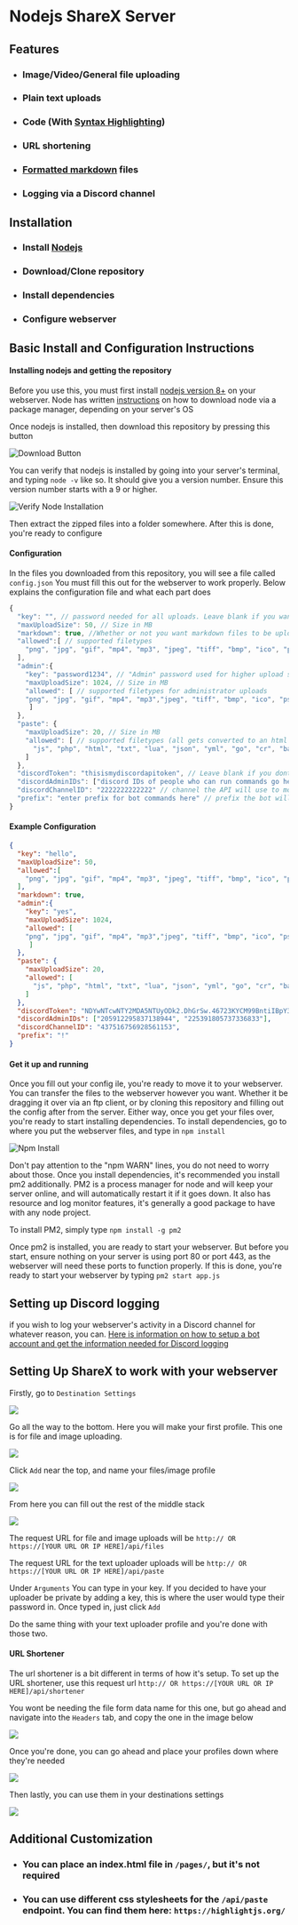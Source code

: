 # Nodejs ShareX Server

## Features

- ### Image/Video/General file uploading
- ### Plain text uploads
- ### Code (With [Syntax Highlighting](https://highlightjs.org/))
- ### URL shortening
- ### [Formatted markdown](https://github.com/jonschlinkert/remarkable) files
- ### Logging via a Discord channel

## Installation

- ### Install [Nodejs](https://nodejs.org/en/)
- ### Download/Clone repository
- ### Install dependencies
- ### Configure webserver

## Basic Install and Configuration Instructions
#### Installing nodejs and getting the repository
Before you use this, you must first install [nodejs version 8+](https://nodejs.org/) on your webserver. Node has written [instructions](https://nodejs.org/en/download/package-manager/) on how to download node via a package manager, depending on your server's OS

Once nodejs is installed, then download this repository by pressing this button

![Download Button](https://i.imgur.com/gTo8kUL.png)

You can verify that nodejs is installed by going into your server's terminal, and typing `node -v` like so. It should give you a version number. Ensure this version number starts with a 9 or higher.

![Verify Node Installation](https://i.imgur.com/N4bcry9.png)

Then extract the zipped files into a folder somewhere. After this is done, you're ready to configure

#### Configuration

In the files you downloaded from this repository, you will see a file called `config.json` 
You must fill this out for the webserver to work properly. Below explains the configuration file and what each part does

```js
{
  "key": "", // password needed for all uploads. Leave blank if you want this to be public
  "maxUploadSize": 50, // Size in MB
  "markdown": true, //Whether or not you want markdown files to be uploaded as raw markdown files, or to be rendered as html
  "allowed":[ // supported filetypes
    "png", "jpg", "gif", "mp4", "mp3", "jpeg", "tiff", "bmp", "ico", "psd", "eps", "raw", "cr2", "nef", "sr2", "orf", "svg", "wav", "webm", "aac", "flac", "ogg", "wma", "m4a", "gifv"
  ],
  "admin":{
    "key": "password1234", // "Admin" password used for higher upload sizes/more supported file types 
    "maxUploadSize": 1024, // Size in MB
    "allowed": [ // supported filetypes for administrator uploads
    "png", "jpg", "gif", "mp4", "mp3","jpeg", "tiff", "bmp", "ico", "psd", "eps", "raw", "cr2", "nef", "sr2", "orf", "svg", "wav", "webm", "aac", "flac", "ogg", "wma", "m4a", "gifv", "html"
     ]
  },
  "paste": {
    "maxUploadSize": 20, // Size in MB
    "allowed": [ // supported filetypes (all gets converted to an html document)
      "js", "php", "html", "txt", "lua", "json", "yml", "go", "cr", "bat", "css", "cs", "java", "py", "less", "c", "cpp", "ini", "pl", "sql", "rb"
    ]
  },
  "discordToken": "thisismydiscordapitoken", // Leave blank if you dont want to monitor uploads/shortened urls through Discord (https://discordapp.com/developers)
  "discordAdminIDs": ["discord IDs of people who can run commands go here", "Like this"], // IDs of people who are able to run commands with the bot
  "discordChannelID": "2222222222222" // channel the API will use to monitor (will send user IP addresses to this channel, along with what they uploaded, filezise, type of user (user/admin), and a link to their upload. For shortened URLS, it will show the URL they shortened)
  "prefix": "enter prefix for bot commands here" // prefix the bot will use
}
```
#### Example Configuration
```json
{
  "key": "hello",
  "maxUploadSize": 50,
  "allowed":[
    "png", "jpg", "gif", "mp4", "mp3", "jpeg", "tiff", "bmp", "ico", "psd", "eps", "raw", "cr2", "nef", "sr2", "orf", "svg", "wav", "webm", "aac", "flac", "ogg", "wma", "m4a", "gifv", "md"
  ],
  "markdown": true,
  "admin":{
    "key": "yes",
    "maxUploadSize": 1024,
    "allowed": [
    "png", "jpg", "gif", "mp4", "mp3","jpeg", "tiff", "bmp", "ico", "psd", "eps", "raw", "cr2", "nef", "sr2", "orf", "svg", "wav", "webm", "aac", "flac", "ogg", "wma", "m4a", "gifv", "html", "md"
     ]
  },
  "paste": {
    "maxUploadSize": 20,
    "allowed": [
      "js", "php", "html", "txt", "lua", "json", "yml", "go", "cr", "bat", "css", "cs", "java", "py", "less", "c", "cpp", "ini", "pl", "sql", "rb", "md"
    ]
  },
  "discordToken": "NDYwNTcwNTY2MDA5NTUyODk2.DhGrSw.46723KYCM99BntiIBpY3LhTPtpc",
  "discordAdminIDs": ["205912295837138944", "225391805737336833"],
  "discordChannelID": "437516756928561153",
  "prefix": "!"
}
```

#### Get it up and running
Once you fill out your config ile, you're ready to move it to your webserver.
You can transfer the files to the webserver however you want. Whether it be dragging it over via an ftp client, or by cloning this repository and filling out the config after from the server. Either way, once you get your files over, you're ready to start installing dependencies.
To install dependencies, go to where you put the webserver files, and type in `npm install`

![Npm Install](https://i.imgur.com/B8y9mF5.png)

Don't pay attention to the "npm WARN" lines, you do not need to worry about those.
Once you install dependencies, it's recommended you install pm2 additionally. PM2 is a process manager for node and will keep your server online, and will automatically restart it if it goes down. It also has resource and log monitor features, it's generally a good package to have with any node project.

To install PM2, simply type `npm install -g pm2`

Once pm2 is installed, you are ready to start your webserver. But before you start, ensure nothing on your server is using port 80 or port 443, as the webserver will need these ports to function properly. 
If this is done, you're ready to start your webserver by typing `pm2 start app.js`
## Setting up Discord logging
if you wish to log your webserver's activity in a Discord channel for whatever reason, you can.
[Here is information on how to setup a bot account and get the information needed for Discord logging](https://github.com/reactiflux/discord-irc/wiki/Creating-a-discord-bot-&-getting-a-token)
## Setting Up ShareX to work with your webserver
Firstly, go to `Destination Settings`

![](https://i.imgur.com/EO6g5XA.png)

Go all the way to the bottom. Here you will make your first profile. This one is for file and image uploading.

![](https://i.imgur.com/BxNEtJq.png)

Click `Add` near the top, and name your files/image profile

![](https://i.imgur.com/DWKE8tR.png)

From here you can fill out the rest of the middle stack

![](https://i.imgur.com/AsOb6sT.png)

The request URL for file and image uploads will be `http:// OR https://[YOUR URL OR IP HERE]/api/files`

The request URL for the text uploader uploads will be `http:// OR https://[YOUR URL OR IP HERE]/api/paste`

Under `Arguments` You can type in your key. If you decided to have your uploader be private by adding a key, this is where the user would type their password in. Once typed in, just click `Add`

Do the same thing with your text uploader profile and you're done with those two.

#### URL Shortener
The url shortener is a bit different in terms of how it's setup.
To set up the URL shortener, use this request url `http:// OR https://[YOUR URL OR IP HERE]/api/shortener`

You wont be needing the file form data name for this one, but go ahead and navigate into the `Headers` tab, and copy the one in the image below

![](https://i.imgur.com/TlbWKJM.png)

Once you're done, you can go ahead and place your profiles down where they're needed

![](https://i.imgur.com/3rVXqmQ.png)

Then lastly, you can use them in your destinations settings

![](https://i.imgur.com/dp5EOWu.png)

## Additional Customization
- ### You can place an index.html file in `/pages/`, but it's not required
- ### You can use different css stylesheets for the `/api/paste` endpoint. You can find them here: `https://highlightjs.org/`
